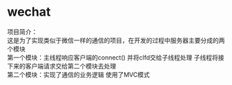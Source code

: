 # wechat
项目简介：
<br>这是为了实现类似于微信一样的通信的项目，在开发的过程中服务器主要分成的两个模块
<br>第一个模块：主线程响应客户端的connect() 并将clfd交给子线程处理 子线程将接下来的客户端请求交给第二个模块去处理
<br>第二个模块：实现了通信的业务逻辑 使用了MVC模式
